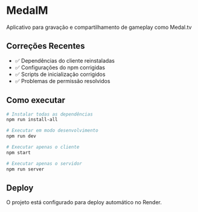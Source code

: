 # MedalM

Aplicativo para gravação e compartilhamento de gameplay como Medal.tv

## Correções Recentes

- ✅ Dependências do cliente reinstaladas
- ✅ Configurações do npm corrigidas
- ✅ Scripts de inicialização corrigidos
- ✅ Problemas de permissão resolvidos

## Como executar

```bash
# Instalar todas as dependências
npm run install-all

# Executar em modo desenvolvimento
npm run dev

# Executar apenas o cliente
npm start

# Executar apenas o servidor
npm run server
```

## Deploy

O projeto está configurado para deploy automático no Render.
